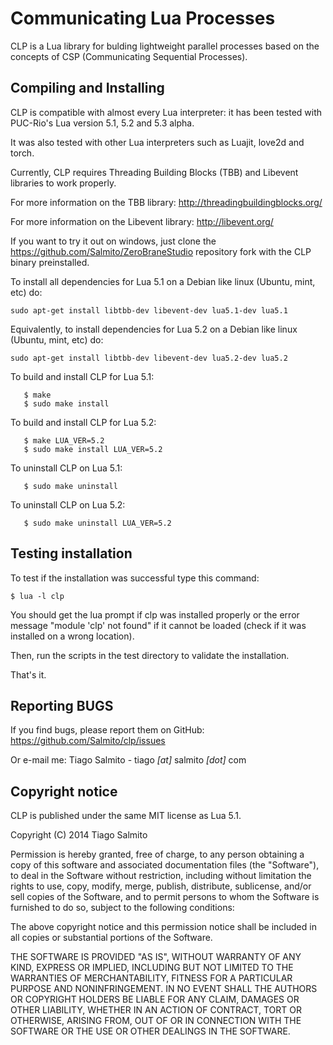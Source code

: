 # Communicating Lua Processes
CLP is a Lua library for bulding lightweight parallel processes based on the concepts of CSP (Communicating Sequential Processes).

## Compiling and Installing
CLP is compatible with almost every Lua interpreter: it has been tested with PUC-Rio's Lua version 5.1, 5.2 and 5.3 alpha.

It was also tested with other  Lua interpreters such as Luajit, love2d and torch.

Currently, CLP requires Threading Building Blocks (TBB) and Libevent libraries to work properly.

For more information on the TBB library: http://threadingbuildingblocks.org/

For more information on the Libevent library: http://libevent.org/

If you want to try it out on windows, just clone the https://github.com/Salmito/ZeroBraneStudio repository fork with the CLP binary preinstalled.

To install all dependencies for Lua 5.1 on a Debian like linux (Ubuntu, mint, etc) do: 
```
sudo apt-get install libtbb-dev libevent-dev lua5.1-dev lua5.1
```

Equivalently, to install dependencies for Lua 5.2 on a Debian like linux (Ubuntu, mint, etc) do: 
```
sudo apt-get install libtbb-dev libevent-dev lua5.2-dev lua5.2
```

To build and install CLP for Lua 5.1:
```
   $ make
   $ sudo make install
```

To build and install CLP for Lua 5.2:
```
   $ make LUA_VER=5.2
   $ sudo make install LUA_VER=5.2
```

To uninstall CLP on Lua 5.1:
```
   $ sudo make uninstall
```

To uninstall CLP on Lua 5.2:
```
   $ sudo make uninstall LUA_VER=5.2
```

## Testing installation
To test if the installation was successful type this command:

```
$ lua -l clp
```

You should get the lua prompt if clp was installed properly or the error message "module 'clp' not found"  if it cannot be loaded (check if it was installed on a wrong location).

Then, run the scripts in the test directory to validate the installation.

That's it.

## Reporting BUGS
If you find bugs, please report them on GitHub: https://github.com/Salmito/clp/issues

Or e-mail me: Tiago Salmito - tiago _[at]_ salmito _[dot]_ com

## Copyright notice
CLP is published under the same MIT license as Lua 5.1.

Copyright (C) 2014 Tiago Salmito

Permission is hereby granted, free of charge, to any person obtaining a copy
of this software and associated documentation files (the "Software"), to deal
in the Software without restriction, including without limitation the rights
to use, copy, modify, merge, publish, distribute, sublicense, and/or sell
copies of the Software, and to permit persons to whom the Software is
furnished to do so, subject to the following conditions:

The above copyright notice and this permission notice shall be included in
all copies or substantial portions of the Software.

THE SOFTWARE IS PROVIDED "AS IS", WITHOUT WARRANTY OF ANY KIND, EXPRESS OR
IMPLIED, INCLUDING BUT NOT LIMITED TO THE WARRANTIES OF MERCHANTABILITY,
FITNESS FOR A PARTICULAR PURPOSE AND NONINFRINGEMENT.  IN NO EVENT SHALL THE
AUTHORS OR COPYRIGHT HOLDERS BE LIABLE FOR ANY CLAIM, DAMAGES OR OTHER
LIABILITY, WHETHER IN AN ACTION OF CONTRACT, TORT OR OTHERWISE, ARISING FROM,
OUT OF OR IN CONNECTION WITH THE SOFTWARE OR THE USE OR OTHER DEALINGS IN
THE SOFTWARE.
